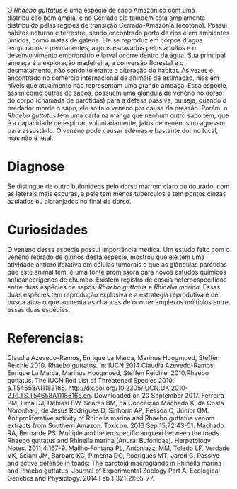 ﻿O *Rhaebo guttatus* é uma espécie de sapo Amazônico com uma distribuição bem ampla, e no Cerrado ele também está amplamente distribuído pelas regiões de transição Cerrado-Amazônia (ecótono). Possui hábitos noturno e terrestre, sendo encontrado perto de rios e em ambientes úmidos, como <glossario>matas de galeria</glossario>. Ele se reproduz em corpos d'água temporários e permanentes, alguns escavados pelos adultos e o desenvolvimento embrionário e larval ocorre dentro da água.
Sua principal ameaça é a exploração madeireira, a conversão florestal e o desmatamento, não sendo tolerante a alteração do habitat. Às vezes é encontrado no comércio internacional de animais de estimação, mas em níveis que atualmente não representam uma grande ameaça.
Essa espécie, assim como outras de sapos, possuem uma glândula de veneno no dorso do corpo (chamada de parótidas) para a <glossario>defesa passiva</glossario>, ou seja, quando o predador morde o sapo, ele solta o veneno por causa da pressão. Porém, o *Rhaebo guttatus* tem uma carta na manga que nenhum outro sapo tem, que é a capacidade de espirrar, voluntariamente, jatos de venenos no agressor, para assustá-lo. O veneno pode causar edemas e bastante dor no local, mas não é letal.


# Diagnose
Se distingue de outro bufonideos pelo dorso marrom claro ou dourado, com as laterais mais escuras, a pele tem menos tubérculos e tem pontos cinzas azulados ou alaranjados no final do dorso.




# Curiosidades
O veneno dessa espécie possui importância médica. Um estudo feito com o veneno retirado de girinos desta espécie, mostrou que ele tem uma atividade antiproliferativa em células tumorais e que as glândulas parótidas que este animal tem, é uma fonte promissora para novos estudos químicos anticancerígenos de chumbo.
Existem registro de casais heteroespecíficos entre duas espécies de sapos: *Rhaebo guttatus* e *Rhinella marina*. Essas duas espécies tem reprodução explosiva e a estratégia reprodutiva é de busca ativa o que aumenta as chances de ocorrer amplexos múltiplos entre essas duas espécies.




# Referencias: 
Claudia Azevedo-Ramos, Enrique La Marca, Marinus Hoogmoed, Steffen Reichle 2010. Rhaebo guttatus. In: IUCN 2014
Claudia Azevedo-Ramos, Enrique La Marca, Marinus Hoogmoed, Steffen Reichle. 2010.Rhaebo guttatus. The IUCN Red List of Threatened Species 2010: e.T54658A11183165. http://dx.doi.org/10.2305/IUCN.UK.2010-2.RLTS.T54658A11183165.en. Downloaded on 20 September 2017.
Ferreira PM, Lima DJ, Debiasi BW, Soares BM, da Conceição Machado K, da Costa Noronha J, de Jesus Rodrigues D, Sinhorin AP, Pessoa C, Júnior GM. Antiproliferative activity of Rhinella marina and Rhaebo guttatus venom extracts from Southern Amazon. Toxicon. 2013 Sep 15;72:43-51.
Machado RA, Bernarde PS. Multiple and heterospecific amplexi between the toads Rhaebo guttatus and Rhinella marina (Anura: Bufonidae). Herpetology Notes. 2011;4:167-9.
Mailho‐Fontana PL, Antoniazzi MM, Toledo LF, Verdade VK, Sciani JM, Barbaro KC, Pimenta DC, Rodrigues MT, Jared C. Passive and active defense in toads: The parotoid macroglands in Rhinella marina and Rhaebo guttatus. Journal of Experimental Zoology Part A: Ecological Genetics and Physiology. 2014 Feb 1;321(2):65-77.